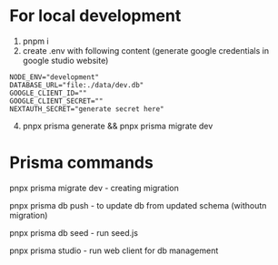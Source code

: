 For local development
===========

1. pnpm i
3. create .env with following content (generate google credentials in google studio website)

```
NODE_ENV="development"
DATABASE_URL="file:./data/dev.db"
GOOGLE_CLIENT_ID=""
GOOGLE_CLIENT_SECRET=""
NEXTAUTH_SECRET="generate secret here"
```

4. pnpx prisma generate && pnpx prisma migrate dev

Prisma commands
===============


pnpx prisma migrate dev - creating migration

pnpx prisma db push - to update db from updated schema (withoutn migration)

pnpx prisma db seed - run seed.js

pnpx prisma studio - run web client for db management
